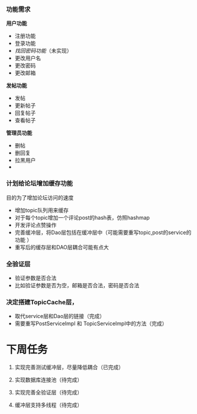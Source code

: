 ### 功能需求
**用户功能**

- 注册功能
- 登录功能
- *找回密码功能*（未实现）
- 更改用户名
- 更改密码
- 更改邮箱

**发帖功能**
- 发帖
- 更新帖子
- 回复帖子
- 查看帖子

**管理员功能**
- 删帖
- 删回复
- 拉黑用户
- 
### 计划给论坛增加缓存功能
目的为了增加论坛访问的速度
+ 增加topic队列用来缓存
+ 对于每个topic增加一个评论post的hash表，仿照hashmap
+ 开发评论点赞操作
+ 完善缓冲层，将Dao层包括在缓冲层中（可能需要重写topic,post的service的功能 ）
+ 重写后的缓存层和DAO层耦合可能有点大

### 全验证层
+ 验证参数是否合法
+ 比如验证参数是否为空，邮箱是否合法，密码是否合法

### 决定搭建TopicCache层，
+ 取代service层和Dao层的链接（完成）
+ 需要重写PostServiceImpl 和 TopicServiceImpl中的方法（完成）

# 下周任务

1. 实现完善测试缓冲层，尽量降低耦合（已完成）

2. 实现数据库连接池（待完成）

3. 实现完善全验证层（待完成）

4. 缓冲层支持多线程（待完成）